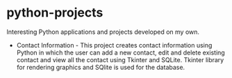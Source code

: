 # python-projects
Interesting Python applications and projects developed on my own.

  - Contact Information - This project creates contact information using Python in which the user can add a new contact, edit and delete existing contact and view all the                             contact using Tkinter and SQLite. Tkinter library for rendering graphics and SQlite is used for the database.
